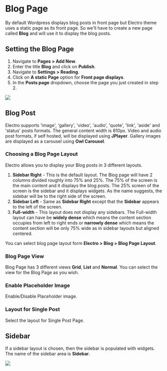 # Blog Page

By default Wordpress displays blog posts in front page but Electro theme uses a static page as its front page. So we'll have to create a new page called **Blog** and will use it to display the blog posts.

## Setting the Blog Page

1. Navigate to **Pages > Add New**.
2. Enter the title **Blog** and click on **Publish**.
3. Navigate to **Settings > Reading**.
4. Click on **A static Page** option for **Front page displays**.
5. In the **Posts page** dropdown, choose the page you just created in step 2.

![](http://transvelo.github.io/docs/electro/images/reading-settings.png)

## Blog Post

Electro supports 'image', 'gallery', 'video', 'audio', 'quote', 'link', 'aside' and 'status' posts formats. The general content width is 810px. Video and audio post formats, if self hosted, will be displayed using **JPlayer**. Gallery images are displayed as a carousel using **Owl Carousel**.

### Choosing a Blog Page Layout

Electro allows you to display your Blog posts in 3 different layouts.

1. **Sidebar Right** - This is the default layout. The Blog page will have 2 columns divided roughly into 75% and 25%. The 75% of the screen is the main content and it displays the blog posts. The 25% screen of the screen is the sidebar and it displays widgets. As the name suggests, the sidebar will be to the right side of the screen.
2. **Sidebar Left** - Same as **Sidebar Right** except that the **Sidebar** appears to the left of the screen.
3. **Full-width** - This layout does not display any sidebars. The Full-width layout can have be **widely dense** which means the content section occupies from left to right ends or **narrowly dense** which means the content section will be only 75% wide as in sidebar layouts but aligned centered.

You can select blog page layout form **Electro > Blog > Blog Page Layout**.

### Blog Page View

Blog Page has 3 different views **Grid**, **List** and **Normal**. You can select the view for the Blog Page as you wish.

### Enable Placeholder Image

Enable/Disable Placeholder image.

### Layout for Single Post
Select the layout for Single Post Page.

## Sidebar

If a sidebar layout is chosen, then the sidebar is populated with widgets. The name of the sidebar area is **Sidebar**.

![](http://transvelo.github.io/docs/electro/images/blog-sidebar.png)


